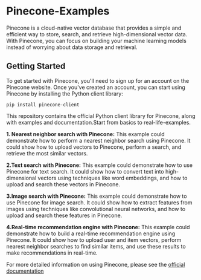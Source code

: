 # Pinecone-Examples

Pinecone is a cloud-native vector database that provides a simple and efficient way to store, search, and retrieve high-dimensional vector data. With Pinecone, you can focus on building your machine learning models instead of worrying about data storage and retrieval.


## Getting Started
To get started with Pinecone, you'll need to sign up for an account on the Pinecone website. Once you've created an account, you can start using Pinecone by installing the Python client library:

```
pip install pinecone-client
```

This repository contains the official Python client library for Pinecone, along with examples and documentation.Start from basics to real-life-examples.


**1. Nearest neighbor search with Pinecone:**  This example could demonstrate how to perform a nearest neighbor search using Pinecone. It could show how to upload vectors to Pinecone, perform a search, and retrieve the most similar vectors.

**2.Text search with Pinecone:** This example could demonstrate how to use Pinecone for text search. It could show how to convert text into high-dimensional vectors using techniques like word embeddings, and how to upload and search these vectors in Pinecone.

**3.Image search with Pinecone:** This example could demonstrate how to use Pinecone for image search. It could show how to extract features from images using techniques like convolutional neural networks, and how to upload and search these features in Pinecone.

**4.Real-time recommendation engine with Pinecone:** This example could demonstrate how to build a real-time recommendation engine using Pinecone. It could show how to upload user and item vectors, perform nearest neighbor searches to find similar items, and use these results to make recommendations in real-time.


For more detailed information on using Pinecone, please see the [official documentation](https://docs.pinecone.io/docs/overview)
